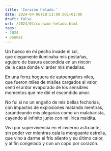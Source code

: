 ```yaml
---
title: 'Corazón helado.'
date: 2024-04-06T18:51:00.001+01:00
draft: false
url: /2024/04/corazon-helado.html
tags: 
- 2024
- poemas
---
```


Un hueco en mi pecho invade el sol,  
que ciegamente iluminaba mis pestañas,  
agujero de basura escondida en un rincón  
de la casa donde vi arder mis medallas.  

En una feroz hoguera de autoengaños viles,  
que fueron miles de misiles cargados al valor,  
sentí el ardor evaporado de los sensibles  
momentos que me dió el escondido amor.  

No fui si no un engaño de mis bellas fechorías,  
con impactos de explosiones matando mentiras,  
zarandeando mis plegarias como un malabarista,  
cayendo al infinito junto con mi lírica maldita.  

Viví por supervivencia en el invierno asfixiante,  
sin poder ver mientras caía la menguante estrella,  
que vino a darme el frío aliento y su último calor,  
y al fin congelado y con un copo por corazón.  